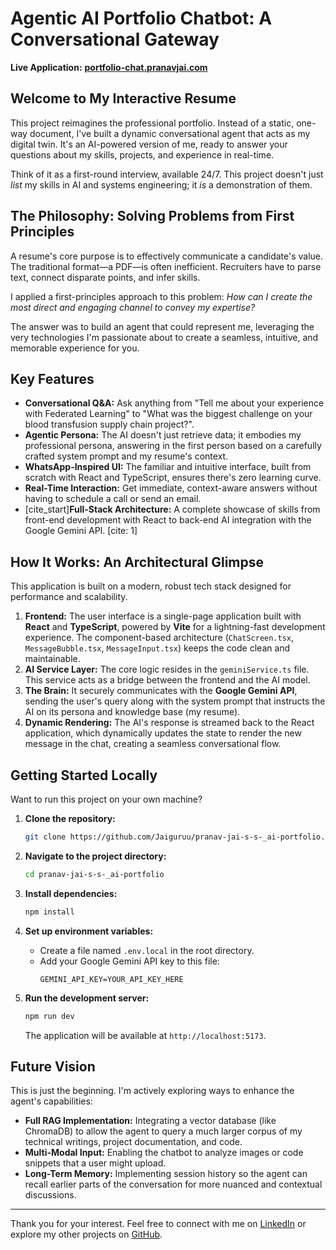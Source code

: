 
# Agentic AI Portfolio Chatbot: A Conversational Gateway

[](https://reactjs.org/)
[](https://www.typescriptlang.org/)
[](https://vitejs.dev/)
[](https://gemini.google.com/)

**Live Application:** [**portfolio-chat.pranavjai.com**](https://portfolio-delta-henna-57.vercel.app/)

## Welcome to My Interactive Resume

This project reimagines the professional portfolio. Instead of a static, one-way document, I've built a dynamic conversational agent that acts as my digital twin. It's an AI-powered version of me, ready to answer your questions about my skills, projects, and experience in real-time.

Think of it as a first-round interview, available 24/7. This project doesn't just *list* my skills in AI and systems engineering; it *is* a demonstration of them.

## The Philosophy: Solving Problems from First Principles

A resume's core purpose is to effectively communicate a candidate's value. The traditional format—a PDF—is often inefficient. Recruiters have to parse text, connect disparate points, and infer skills.

I applied a first-principles approach to this problem: *How can I create the most direct and engaging channel to convey my expertise?*

The answer was to build an agent that could represent me, leveraging the very technologies I'm passionate about to create a seamless, intuitive, and memorable experience for you.

## Key Features

  * **Conversational Q\&A:** Ask anything from "Tell me about your experience with Federated Learning" to "What was the biggest challenge on your blood transfusion supply chain project?".
  * **Agentic Persona:** The AI doesn't just retrieve data; it embodies my professional persona, answering in the first person based on a carefully crafted system prompt and my resume's context.
  * **WhatsApp-Inspired UI:** The familiar and intuitive interface, built from scratch with React and TypeScript, ensures there's zero learning curve.
  * **Real-Time Interaction:** Get immediate, context-aware answers without having to schedule a call or send an email.
  * [cite\_start]**Full-Stack Architecture:** A complete showcase of skills from front-end development with React to back-end AI integration with the Google Gemini API. [cite: 1]

## How It Works: An Architectural Glimpse

This application is built on a modern, robust tech stack designed for performance and scalability.

1.  **Frontend:** The user interface is a single-page application built with **React** and **TypeScript**, powered by **Vite** for a lightning-fast development experience. The component-based architecture (`ChatScreen.tsx`, `MessageBubble.tsx`, `MessageInput.tsx`) keeps the code clean and maintainable.
2.  **AI Service Layer:** The core logic resides in the `geminiService.ts` file. This service acts as a bridge between the frontend and the AI model.
3.  **The Brain:** It securely communicates with the **Google Gemini API**, sending the user's query along with the system prompt that instructs the AI on its persona and knowledge base (my resume).
4.  **Dynamic Rendering:** The AI's response is streamed back to the React application, which dynamically updates the state to render the new message in the chat, creating a seamless conversational flow.

## Getting Started Locally

Want to run this project on your own machine?

1.  **Clone the repository:**

    ```bash
    git clone https://github.com/Jaiguruu/pranav-jai-s-s-_ai-portfolio.git
    ```

2.  **Navigate to the project directory:**

    ```bash
    cd pranav-jai-s-s-_ai-portfolio
    ```

3.  **Install dependencies:**

    ```bash
    npm install
    ```

4.  **Set up environment variables:**

      * Create a file named `.env.local` in the root directory.
      * Add your Google Gemini API key to this file:
        ```
        GEMINI_API_KEY=YOUR_API_KEY_HERE
        ```

5.  **Run the development server:**

    ```bash
    npm run dev
    ```

    The application will be available at `http://localhost:5173`.

## Future Vision

This is just the beginning. I'm actively exploring ways to enhance the agent's capabilities:

  * **Full RAG Implementation:** Integrating a vector database (like ChromaDB) to allow the agent to query a much larger corpus of my technical writings, project documentation, and code.
  * **Multi-Modal Input:** Enabling the chatbot to analyze images or code snippets that a user might upload.
  * **Long-Term Memory:** Implementing session history so the agent can recall earlier parts of the conversation for more nuanced and contextual discussions.

-----

Thank you for your interest. Feel free to connect with me on [LinkedIn](https://www.google.com/search?q=https://linkedin.com/in/pranav-jai-25702b301) or explore my other projects on [GitHub](https://www.google.com/search?q=https://github.com/Jaiguruu).
